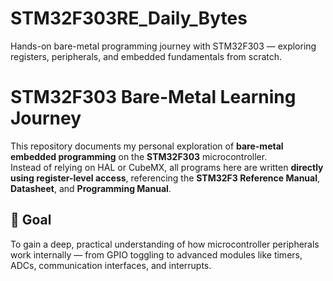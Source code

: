 # STM32F303RE_Daily_Bytes
Hands-on bare-metal programming journey with STM32F303 — exploring registers, peripherals, and embedded fundamentals from scratch.

# STM32F303 Bare-Metal Learning Journey

This repository documents my personal exploration of **bare-metal embedded programming** on the **STM32F303** microcontroller.  
Instead of relying on HAL or CubeMX, all programs here are written **directly using register-level access**, referencing the **STM32F3 Reference Manual**, **Datasheet**, and **Programming Manual**.

## 🧭 Goal
To gain a deep, practical understanding of how microcontroller peripherals work internally — from GPIO toggling to advanced modules like timers, ADCs, communication interfaces, and interrupts.
